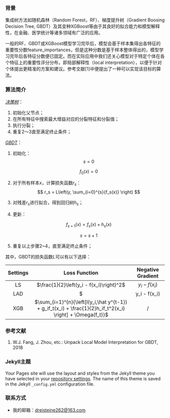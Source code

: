 
### 背景

集成树方法如随机森林（Random Forest，RF）、梯度提升树（Gradient Boosing Decision Tree, GBDT）及其变种XGBoost等由于其良好的拟合能力和模型解释性，在金融、医学统计等诸多领域有广泛的应用。

一般的RF、GBDT或XGBoost模型学习完毕后，模型会基于样本集得出各特征的重要性分数feature_importances，但是这种分数是基于样本整体得出的，模型学习完毕后各特征分数便已固定。而在实际应用中我们还关心模型对于特定个体在各个特征上的重要性评分分布，即局部解释性（local interpretation），以便于针对个体提出更精准的方案和建议。参考文献[1]中便提出了一种可以实现该目标的算法。



### 算法简介

*<u>决策树</u>*：

1. 初始化父节点；
2. 在所有特征中搜索最大增益对应的分裂特征和分裂值；
3. 执行分裂；
4. 重复2～3直至满足终止条件；



*<u>GBDT</u>*：

1. 初始化：
    $$
    s = 0
   $$
   
   $$
   f_0 \left( x \right) = 0
   $$
   
2. 对于所有样本$x$，计算损失函数$r_s$：
    $$
    r_s = L\left(y, \sum_{i=0}^{s}{f_s(x)} \right)
    $$

3. 对残差$r_s$进行拟合，得到回归树$h_s$；

4. 更新：

   $$
   f_{s+1}(x)=f_s(x)+h_s(x)
   $$

   $$
   s = s + 1
   $$

5. 重复以上步骤2~4，直至满足终止条件；

其中，GBDT的损失函数$L$可以有以下选择：

| Settings |                        Loss Function                         |     Negative Gradient      |
| :------: | :----------------------------------------------------------: | :------------------------: |
|    LS    |           $\frac{1}{2}\left(y_i - f(x_i)\right)^2$           |       $y_i - f(x_i)$       |
|   LAD    |                       $|y_i - f(x_i)|$                       | ${\rm sign}(y_i - f(x_i))$ |
|   XGB    | $\sum_{i=1}^{n}{\left[l(y_i,\hat y^{t-1}) + g_if_t(x_i) + \frac{1}{2}h_if_t^2(x_i) \right] + \Omega(f_t)}$ |             /              |



### 参考文献

1. W.J. Fang, J. Zhou, etc.: Unpack Local Model Interpretation for GBDT, 2018

   

### Jekyll主题

Your Pages site will use the layout and styles from the Jekyll theme you have selected in your [repository settings](https://github.com/Ulti-Dreisteine/local-interpretation-for-gbdt/settings). The name of this theme is saved in the Jekyll `_config.yml` configuration file.



### 联系方式

- 我的邮箱：dreisteine262@163.com


